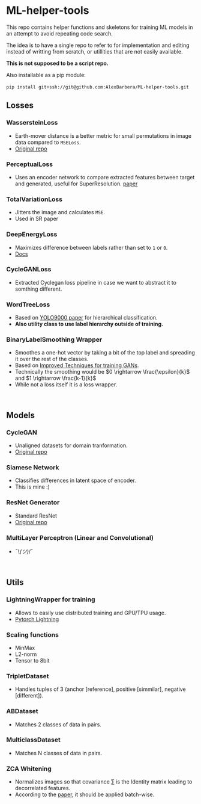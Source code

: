 # ML-helper-tools

This repo contains helper functions and skeletons for training ML models in an attempt to avoid repeating code search.

The idea is to have a single repo to refer to for implementation and editing instead of writting from scratch, or utillities that are not easily available.

**This is not supposed to be a script repo.**

Also installable as a pip module:

`pip install git+ssh://git@github.com:AlexBarbera/ML-helper-tools.git`
&nbsp;

## Losses
 ### **WassersteinLoss**
   - Earth-mover distance is a better metric for small permutations in image data compared to `MSELoss`.
   - [Original repo](https://github.com/jeanfeydy/geomloss/)


 ### **PerceptualLoss**
   - Uses an encoder network to compare extracted features between target and generated, useful for SuperResolution. [paper](https://arxiv.org/pdf/1609.04802v5)


 ### **TotalVariationLoss**
   - Jitters the image and calculates `MSE`.
   - Used in SR paper


 ### **DeepEnergyLoss**
   - Maximizes difference between labels rather than set to `1` or `0`.
   - [Docs](https://uvadlc-notebooks.readthedocs.io/en/latest/tutorial_notebooks/tutorial8/Deep_Energy_Models.html)


 ### **CycleGANLoss**
   - Extracted Cyclegan loss pipeline in case we want to abstract it to somthing different.


 ### **WordTreeLoss**
   - Based on [YOLO9000 paper](https://arxiv.org/pdf/1612.08242) for hierarchical classification.
   - **Also utility class to use label hierarchy outside of training.**

 ### **BinaryLabelSmoothing Wrapper**
   - Smoothes a one-hot vector by taking a bit of the top label and spreading it over the rest of the classes.
   - Based on [Improved Techniques for training GANs](https://arxiv.org/pdf/1606.03498).
   - Technically the smoothing would be $0 \rightarrow \frac{\epsilon}{k}$ and $1 \rightarrow \frac{k-1}{k}$
   - While not a loss itself it is a loss wrapper.

&nbsp;

## Models
 ### **CycleGAN**
   - Unaligned datasets for domain tranformation.
   - [Original repo](https://github.com/junyanz/pytorch-CycleGAN-and-pix2pix/)


 ### **Siamese Network**
   - Classifies differences in latent space of encoder.
   - This is mine :)


 ### **ResNet Generator**
   - Standard ResNet
   - [Original repo](https://github.com/junyanz/pytorch-CycleGAN-and-pix2pix/)



 ### **MultiLayer Perceptron** (Linear and Convolutional)
   - ¯\\_(ツ)_/¯

&nbsp;

## Utils
 ### **LightningWrapper for training**
   - Allows to easily use distributed training and GPU/TPU usage.
   - [Pytorch Lightning](https://lightning.ai/docs/pytorch/stable/starter/introduction.html)

### **Scaling functions**
   - MinMax
   - L2-norm
   - Tensor to 8bit


 ### **TripletDataset**
   - Handles tuples of 3 (anchor [reference], positive [simmilar], negative [different]).


 ### **ABDataset**
   - Matches 2 classes of data in pairs.


 ### **MulticlassDataset**
   - Matches N classes of data in pairs.


 ### **ZCA Whitening**
   - Normalizes images so that covariance $`\sum`$ is the Identity matrix leading to decorrelated features.
   - According to the [paper](https://arxiv.org/pdf/1804.08450v1), it should be applied batch-wise.
